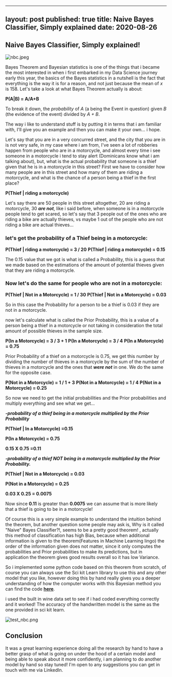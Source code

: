 
---
layout: post
published: true
title: Naive Bayes Classifier, Simply explained
date: 2020-08-26
---

## Naive Bayes Classifier, Simply explained!
![nbc.jpeg]({{site.baseurl}}/img/nbc.jpeg)




Bayes Theorem and Bayesian statistics is one of the things that i became the most interested in when i first embarked in my Data Science journey early this year, the basics of the Bayes statistics in a nutshell is the fact that everything is the way it is for a reason, and not just because the mean of *x* is 158. Let's take a look at what Bayes Theorem actually is about:

**P(A|B) = A/A+B**

To break it down, the *probability* of *A* (a being the Event in question) given *B* (the evidence of the event) divided by *A + B*.

The way i like to understand stuff is by putting it in terms that i am familiar with, I'll give you an example and then you can make it your own... i hope.

Let's say that you are in a very concurred street, and the city that you are in is not very safe, in my case where i am from, I've seen a lot of robberies happen from people who are in a motorcycle, and almost every time i see someone in a motorcycle i tend to stay alert (Dominicans know what i am talking about), but, what is the actual probability that someone is a thief given that he is in a motorcycle in this street?
First we have to consider how many people are in this street and how many of them are riding a motorcycle, and what is the chance of a person being a thief in the first place?

**P(Thief | riding a motorcycle)**

Let's say there are 50 people in this street altogether, 20 are riding a motorcycle, 30 ***are not***, like i said before, when someone is in a motorcycle people tend to get scared, so let's say that 3 people out of the ones who are riding a bike are actually thieves, vs maybe 1 out of the people who are not riding a bike are actual thieves...

### let's get the probability of a Thief being in a motorcycle:

**P(Thief | riding a motorcycle) = 3 / 20**
**P(Thief | riding a motorcycle) = 0.15** 

The 0.15 value that we got is what is called a Probability, this is a guess that we made based on the estimations of the amount of potential thieves given that they are riding a motorcycle.

### Now let's do the same for people who are not in a motorcycle:

**P(Thief | Not in a Motorcycle) = 1 / 30**
**P(Thief | Not in a Motorcycle) = 0.03**

So in this case the Probability for a person to be a thief is 0.03 if they are not in a motorcycle.

now let's calculate what is called the Prior Probability, this is a value of a person being a thief in a motorcycle or not taking in consideration the total amount of possible thieves in the sample size.

**P(In a Motorcycle) = 3 / 3 + 1**
**P(In a Motorcycle) = 3 / 4**
**P(In a Motorcycle) = 0.75**

Prior Probability of a thief on a motorcycle is 0.75, we get this number by dividing the number of thieves in a motorcycle by the sum of the number of thieves in a motorcycle and the ones that ***were not*** in one. We do the same for the opposite case.

**P(Not in a Motorcycle) = 1 / 1 + 3**
**P(Not in a Motorcycle) = 1 / 4**
**P(Not in a Motorcycle) = 0.25**

So now we need to get the initial probabilities and the Prior probabilities and multiply everything and see what we get...

***-probability of a thief being in a motorcycle multiplied by the Prior Probability***

**P(Thief | In a Motorcycle) =0.15**

**P(In a Motorcycle) = 0.75**

**0.15 X 0.75 =0.11**

***-probability of a thief NOT being in a motorcycle multiplied by the Prior Probability.***

**P(Thief | Not in a Motorcycle) = 0.03**

**P(Not in a Motorcycle) = 0.25**

**0.03 X 0.25 = 0.0075**

Now since **0.11** is greater than **0.0075** we can assume that is more likely that a thief is going to be in a motorcycle!

Of course this is a very simple example to understand the intuition behind the theorem, but another question some people may ask is, Why is it called "Naive" Bayes Classifier?!, seems to be a pretty good theorem! , actually this method of classification has high Bias, because when additional information is given to the theorem(Features in Machine Learning lingo) the order of the information given does not matter, since it only computes the probabilities and Prior probabilities to make its predictions, but in application the theorem gives good results overall so it has low Variance.

So i implemented some python code based on this theorem from scratch, of course you can always use the Sci kit Learn library to use this and any other model that you like, however doing this by hand really gives you a deeper understanding of how the computer works with this Bayesian method you can find the code **[here](https://github.com/LuisFelipeUrena/NBC)**.

i used the built in wine data set to see if i had coded everything correctly and it worked! The accuracy of the handwritten model is the same as the one provided in sci kit learn.

![test_nbc.png]({{site.baseurl}}/img/test_nbc.png)


## Conclusion

It was a great learning experience doing all the research by hand to have a better grasp of what is going on under the hood of a certain model and being able to speak about it more confidently, i am planning to do another model by hand so stay tuned! I'm open to any suggestions you can get in touch with me via LinkedIn.



